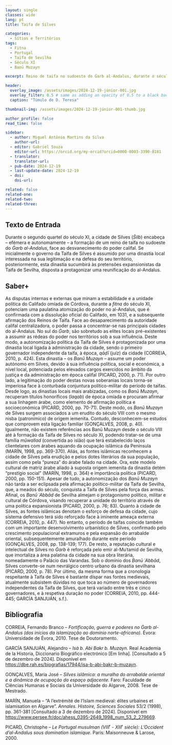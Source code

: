 ```yaml
---
layout: single
classes: wide
lang: pt
title: Taifa de Silves

categories:
  - Sítios e Territórios
tags:
  - Fitna
  - Portugal
  - Taifa de Sevilha
  - Século XI
  - Banū Muzayn

excerpt: Reino de taifa no sudoeste do Ġarb al-Andalus, durante o século XI. 

header:
  overlay_image: /assets/images/2024-12-19-júnior-001.jpg
  overlay_filter: 0.5 # same as adding an opacity of 0.5 to a black background
  caption: "Túmulo de D. Teresa"

thumbnail-img: /assets/images/2024-12-19-júnior-001-thumb.jpg

author_profile: false
read_time: false

sidebar:
  - author: Miguel Antônio Martins da Silva
    author-url: 
  - editor: Gabriel Souza
    editor-url: https://orcid.org/my-orcid?orcid=0000-0003-3390-8181
  - translator: 
    translator-url:
  - pub-date: 2024-12-19
  - last-update-date: 2024-12-19
  - doi: 
    doi-url:

related: false
related-one: 
related-two: 
related-three:  
---
```

## Texto de Entrada
Durante o segundo quartel do século XI, a cidade de Silves (*Šilb*) encabeça – efémera e autonomamente – a formação de um reino de taifa no sudoeste do *Ġarb al-Andalus*, face ao desvanecimento do poder califal. Se inicialmente o governo da Taifa de Silves é assumido por uma dinastia local interessada na sua legitimação e na defesa do seu território, posteriormente, esta dinastia sucumbirá às pretensões expansionistas da Taifa de Sevilha, disposta a protagonizar uma reunificação do al-Andalus.

## Saber+
As disputas internas e externas que minam a estabilidade e a unidade política do Califado omíada de Córdova, durante a *fitna* do século XI, potenciam uma paulatina atomização do poder no al-Andalus, que é confirmada com a dissolução oficial do Califado, em 1031, e a subsequente afirmação dos Reinos de Taifa. Face ao desaparecimento da autoridade califal centralizadora, o poder passa a concentrar-se nas principais cidades do al-Andalus.
No sul do *Ġarb*, são sobretudo as elites locais pré-existentes a assumir as rédeas do poder nos territórios sob a sua influência. Deste modo, a autonomização política da Taifa de Silves é protagonizada por uma dinastia local ligada à administração da cidade, sendo o primeiro governador independente da taifa, à época, *qāḍī* (juíz) da cidade (CORREIA, 2010, p. 424).  Esta dinastia – os *Banū Muzayn* – assume um poder autónomo em Silves, devido à sua influência política, social e económica, a nível local, potenciada pelos elevados cargos exercidos no âmbito da justiça e da administração em época califal (PICARD, 2000, p. 71).
Por outro lado, a legitimação do poder destas novas soberanias locais torna-se imperiosa face à conturbada conjuntura político-militar do período de taifas. Desde logo, as dinastias locais mais arabizadas, como os *Banū Muzayn*, recuperam títulos honoríficos (*laqab*) de época omíada e procuram afirmar a sua linhagem árabe, como elemento de afirmação política e socioeconómica (PICARD, 2000, pp. 70-71). Deste modo, os *Banū Muzayn* de Silves surgem associados a um erudito do século VIII com o mesmo nisba (patronímico) de origem iemenita. Contudo, desconhecem-se estudos que comprovem esta ligação familiar (GONÇALVES, 2008, p. 40). Igualmente, não existem referências aos Banū Muzayn desde o século VIII até à formação da Taifa de Silves no século XI, podendo tratar-se de uma família *mūwallad* (convertida ao islão) que terá estabelecido laços clientelares com árabes aquando da ocupação islâmica da Península (MARÍN, 1998, pp. 369-370). Aliás, as fontes islâmicas reconhecem a cidade de Silves pela erudição e pelos dotes literários da sua população, assim como pela “pureza” do árabe falado na cidade. Ora, este modelo cultural de matriz árabe aliado à suposta origem iemenita da dinastia detém “prestígio social” (MARÍN, 1998, p. 364) e importância política (PICARD, 2000, pp. 150-151).
Apesar de tudo, a autonomização dos *Banū Muzayn* não tarda a ser eclipsada pela afirmação político-militar da Taifa de Sevilha, que, a meados do século, conquista a Taifa de Silves pela força das armas. Afinal, os *Banū ʿAbbād* de Sevilha almejam o protagonismo político, militar e cultural de Córdova, visando recuperar a unidade do território através de uma política expansionista (PICARD, 2000, p. 76; 83). Quanto à cidade de Silves, as fontes islâmicas denotam o esforço de defesa da cidade, cujo sistema defensivo terá sido reforçado face à iminente ameaça externa (CORREIA, 2010, p. 447). No entanto, o período de taifas coincide também com um importante desenvolvimento urbanístico de Silves, confirmado pelo crescimento populacional extramuros e pela expansão do arrabalde oriental, subsequentemente amuralhado durante este período (GONÇALVES, 2008, pp. 138-139; 177). De resto, a reputação cultural e intelectual de Silves no *Ġarb* é reforçada pelo emir al-Muʿtamid de Sevilha, que imortaliza a área palatina da cidade na sua obra literária, nomeadamente o Palácio das Varandas. Sob o domínio dos *Banū ʿAbbād*, Silves converte-se num nevrálgico centro urbano da dinastia sevilhana (PICARD, 2000, p. 78).
Por último, da mesma forma que a cronologia respeitante à Taifa de Silves é bastante díspar nas fontes medievais, atualmente subsistem dúvidas no que toca ao número de governadores independentes da Taifa de Silves, que terá variado entre três e cinco governadores, e à respetiva duração no poder (CORREIA, 2010, pp. 444-445; GARCÍA SANJUÁN, s.f.).  


## Bibliografia
CORREIA, Fernando Branco – *Fortificação, guerra e poderes no Ġarb al-Andalus (dos inícios da islamização ao domínio norte-africano)*. Évora: Universidade de Évora, 2010. Tese de Doutoramento.

GARCÍA SANJUÁN, Alejandro – *Isà b. Abi Bakr b. Muzayn*. Real Academia de la Historia, Diccionario Biográfico electrónico [Em linha]. [Consultado a 5 de dezembro de 2024]. Disponível em https://dbe.rah.es/biografias/17944/isa-b-abi-bakr-b-muzayn.

GONÇALVES, Maria José – *Silves islâmica: a muralha do arrabalde oriental e a dinâmica de ocupação do espaço adjacente*. Faro: Faculdade de Ciências Humanas e Sociais da Universidade do Algarve, 2008. Tese de Mestrado.

MARÍN, Manuela – “A l’extrémité de l’Islam medieval: élites urbaines et islamisation en Algarve”. *Annales. Histoire, Sciences Sociales* 53/2 (1998), pp. 361-381 [Consultado a 3 de dezembro de 2024]. Disponível em https://www.persee.fr/doc/ahess_0395-2649_1998_num_53_2_279669.

PICARD, Christophe – *Le Portugal musulman (VIII ͤ - XIII ͤ siècle): L’Occident d’al-Andalus sous domination islamique*. Paris: Maisonneuve & Larose, 2000.
